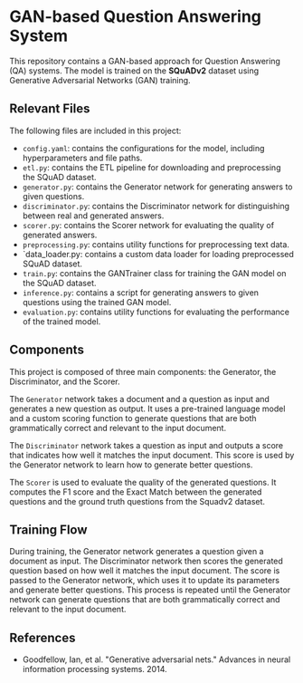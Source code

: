 # GAN-based Question Answering System

This repository contains a GAN-based approach for Question Answering (QA) systems. The model is trained on the **SQuADv2** dataset using Generative Adversarial Networks (GAN) training.


## Relevant Files

The following files are included in this project:

- `config.yaml`: contains the configurations for the model, including hyperparameters and file paths.
- `etl.py`: contains the ETL pipeline for downloading and preprocessing the SQuAD dataset.
- `generator.py`: contains the Generator network for generating answers to given questions.
- `discriminator.py`: contains the Discriminator network for distinguishing between real and generated answers.
- `scorer.py`: contains the Scorer network for evaluating the quality of generated answers.
- `preprocessing.py`: contains utility functions for preprocessing text data.
- `data_loader.py: contains a custom data loader for loading preprocessed SQuAD dataset.
- `train.py`: contains the GANTrainer class for training the GAN model on the SQuAD dataset.
- `inference.py`: contains a script for generating answers to given questions using the trained GAN model.
- `evaluation.py`: contains utility functions for evaluating the performance of the trained model.


## Components

This project is composed of three main components: the Generator, the Discriminator, and the Scorer.

The `Generator` network takes a document and a question as input and generates a new question as output. It uses a pre-trained language model and a custom scoring function to generate questions that are both grammatically correct and relevant to the input document.

The `Discriminator` network takes a question as input and outputs a score that indicates how well it matches the input document. This score is used by the Generator network to learn how to generate better questions.

The `Scorer` is used to evaluate the quality of the generated questions. It computes the F1 score and the Exact Match between the generated questions and the ground truth questions from the Squadv2 dataset.


## Training Flow

During training, the Generator network generates a question given a document as input. The Discriminator network then scores the generated question based on how well it matches the input document. The score is passed to the Generator network, which uses it to update its parameters and generate better questions. This process is repeated until the Generator network can generate questions that are both grammatically correct and relevant to the input document.


## References

- Goodfellow, Ian, et al. "Generative adversarial nets." Advances in neural information processing systems. 2014.
